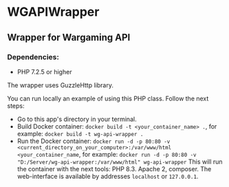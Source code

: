 # WGAPIWrapper
## Wrapper for Wargaming API

### Dependencies:
- PHP 7.2.5 or higher

The wrapper uses GuzzleHttp library.

You can run locally an example of using this PHP class.
Follow the next steps:
- Go to this app's directory in your terminal.
- Build Docker container:
    `docker build -t <your_container_name> .`, for example: `docker build -t wg-api-wrapper .`
- Run the Docker container:
    `docker run -d -p 80:80 -v <current_directory_on_your_computer>:/var/www/html <your_container_name`, for example: `docker run -d -p 80:80 -v "D:/Server/wg-api-wrapper:/var/www/html" wg-api-wrapper`
This will run the container with the next tools: PHP 8.3. Apache 2, composer. The web-interface is available by addresses `localhost` or `127.0.0.1`.